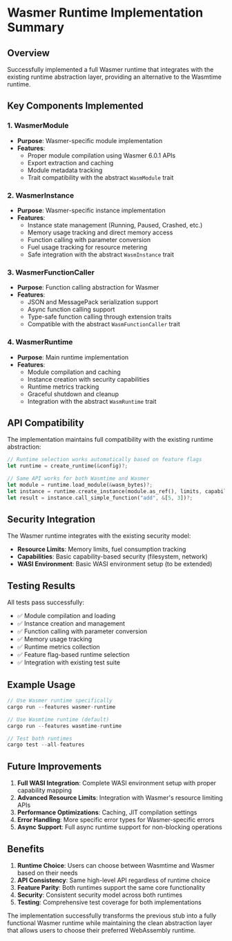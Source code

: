 # Wasmer Runtime Implementation Summary

## Overview

Successfully implemented a full Wasmer runtime that integrates with the existing runtime abstraction layer, providing an alternative to the Wasmtime runtime.

## Key Components Implemented

### 1. WasmerModule

- **Purpose**: Wasmer-specific module implementation
- **Features**:
  - Proper module compilation using Wasmer 6.0.1 APIs
  - Export extraction and caching
  - Module metadata tracking
  - Trait compatibility with the abstract `WasmModule` trait

### 2. WasmerInstance

- **Purpose**: Wasmer-specific instance implementation
- **Features**:
  - Instance state management (Running, Paused, Crashed, etc.)
  - Memory usage tracking and direct memory access
  - Function calling with parameter conversion
  - Fuel usage tracking for resource metering
  - Safe integration with the abstract `WasmInstance` trait

### 3. WasmerFunctionCaller

- **Purpose**: Function calling abstraction for Wasmer
- **Features**:
  - JSON and MessagePack serialization support
  - Async function calling support
  - Type-safe function calling through extension traits
  - Compatible with the abstract `WasmFunctionCaller` trait

### 4. WasmerRuntime

- **Purpose**: Main runtime implementation
- **Features**:
  - Module compilation and caching
  - Instance creation with security capabilities
  - Runtime metrics tracking
  - Graceful shutdown and cleanup
  - Integration with the abstract `WasmRuntime` trait

## API Compatibility

The implementation maintains full compatibility with the existing runtime abstraction:

```rust
// Runtime selection works automatically based on feature flags
let runtime = create_runtime(&config)?;

// Same API works for both Wasmtime and Wasmer
let module = runtime.load_module(&wasm_bytes)?;
let instance = runtime.create_instance(module.as_ref(), limits, capabilities)?;
let result = instance.call_simple_function("add", &[5, 3])?;
```

## Security Integration

The Wasmer runtime integrates with the existing security model:

- **Resource Limits**: Memory limits, fuel consumption tracking
- **Capabilities**: Basic capability-based security (filesystem, network)
- **WASI Environment**: Basic WASI environment setup (to be extended)

## Testing Results

All tests pass successfully:

- ✅ Module compilation and loading
- ✅ Instance creation and management
- ✅ Function calling with parameter conversion
- ✅ Memory usage tracking
- ✅ Runtime metrics collection
- ✅ Feature flag-based runtime selection
- ✅ Integration with existing test suite

## Example Usage

```rust
// Use Wasmer runtime specifically
cargo run --features wasmer-runtime

// Use Wasmtime runtime (default)
cargo run --features wasmtime-runtime

// Test both runtimes
cargo test --all-features
```

## Future Improvements

1. **Full WASI Integration**: Complete WASI environment setup with proper capability mapping
2. **Advanced Resource Limits**: Integration with Wasmer's resource limiting APIs
3. **Performance Optimizations**: Caching, JIT compilation settings
4. **Error Handling**: More specific error types for Wasmer-specific errors
5. **Async Support**: Full async runtime support for non-blocking operations

## Benefits

1. **Runtime Choice**: Users can choose between Wasmtime and Wasmer based on their needs
2. **API Consistency**: Same high-level API regardless of runtime choice
3. **Feature Parity**: Both runtimes support the same core functionality
4. **Security**: Consistent security model across both runtimes
5. **Testing**: Comprehensive test coverage for both implementations

The implementation successfully transforms the previous stub into a fully functional Wasmer runtime while maintaining the clean abstraction layer that allows users to choose their preferred WebAssembly runtime.
